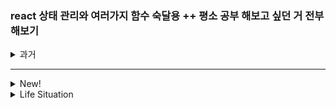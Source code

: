 ### react 상태 관리와 여러가지 함수 숙달용 ++ 평소 공부 해보고 싶던 거 전부 해보기

<details>
<summary>과거</summary>
<div markdown="1">

1.  redux

        1. redux dux 패턴 - https://github.com/erikras/ducks-modular-redux
        2. 프로젝트 단위가 엄청 크면 쓰고 왠만하면 swr + context API나 쓰자
        3. thunk와 saga의 차이점은?

2.  swr + context API

3.  useMemo()

        1. useMemo가 함수를 저장했다가 불러와서 쓰는 것인줄 알았는데 그런게 아니라 필요없는 렌더링 없애는 거구나.
        2. useCallback과 유사한 거 같다.
        3. 얘는 결과 값만 재사용하네

4.  useCallback()

        1. useCallback 함수는 useMemo를 기반으로 만들어졌다. - 유사함
        2. 특정 함수를 재사용 할 때 적용

5.  useRef()

        1. 새로 고침 후 특정 DOM에 Focus가 필요할 때 => ref.current.focus()
        2. 시간으로 만들어진 변수나 외부 라이브러리를 사용하여 생성된 인스턴스나 scroll 위치를 조회할 때
        -- Focus와 scroll 위치 조회를 제외하면 잘 사용하지 않을 거 같다.

6.  gridLayout

        1. 이거는 상당히 자세하게 정리가 되어있다. 사용을 많이 할 듯
        2. 기존에는 display 만 사용했는데 이제는 섞어서 사용할 거 같다.

7.  vueJS - 꽃잎 점

        1. 간단한 거 한 개 뚝딱 만들어 봐야 겠다.

8.  react chart, graph - (d3, chart js)

        1. chart.js, react-chartjs-2, faker 설치
        2. 기가 막히네 나중에 쓸 수 있는 상황이 생기면 좋겠다.

9.  promise

        1. 비동기 처리에 사용되는 객체
        2. 통신 요청 후 데이터가 오기전에 데이터를 표시하려면 오류나는데 이것을 해결하는 방법 중 하나

10. 동기와 비동기 - 동기야 자니?

        1. 동기는 동시에 일어난다는 뜻 => 설계 간단하고 직관적이지만 결과가 주어질 때까지 아무것도 못하고 대기해야함
        2. 비동기는 동시에 일어나지 않는다는 뜻 => 동기보다 복잡하지만 결과가 주어지는 동안 다른 작업을 할 수 있음
        3. Pending(대기), Fulfilled(이행), Rejected(실패)
        4. https://heytech.tistory.com/245
        5. 직접 호출해서 사용할 일은 거의 없을 거 같다. => 미들웨어를 직접 설정한다면 쓸지도?

11. deps 배열

        1. 의존성 배열 - 함수 마지막에 (, []) 이렇게 쓰는 것들 ex) useEffect
        2. 특정 상황에 특정 이펙트를 실행하기 위해서 있는 것
        3. 지금까지는 그냥 썼는데 이런 의미였네

12. DOM - Document Object Model

        1. 웹이 원본 html을 읽은 후 스타일을 입히고 표시하는 과정을 Critical Rendering Path라 한다.
        2. CRP 6단계 = DOM 트리 구축, CSSOM 트리 구축, JS실해, 렌더 트리 구축, 레이아웃 생성, 페인팅
        3. DOM은 HTML 문서에 대한 인터페이스이다.
        4. https://usefultoknow.tistory.com/entry/DOM-%EC%9D%B4%EB%9E%80-%EC%9B%B9-%ED%8E%98%EC%9D%B4%EC%A7%80%EA%B0%80-%EB%A7%8C%EB%93%A4%EC%96%B4%EC%A7%80%EB%8A%94-%EB%B0%A9%EB%B2%95

13. 커스텀 훅

        1. 내가 찾던게 이거였다.
        2. 반복되는 로직이 많을 경우 재사용하는 방법
        3. 이번에는 useScroll 만들어보았다.
        4. 현재 진행하고 있는 프로젝트에 useInput을 만들어서 적용해야겠다.

14. skeleton

        1. 비동기 동작에서 아직 데이터가 로딩되지 않았을 경우 적용
        2. 미리보기 같은 느낌
        3. 이거 괜찮네 앞으로 모든 프로젝트에 적용

15. useReducer()

        1. 이거 잘 쓰면 리덕스 잘 쓰겠다.
        2. useState랑 유사하지만 작동 방식이 redux같음

16. formik / yup

        1. yup은 validatorJS와 유사하다. 근데 validatorJS가 더 자세한 거 같다.
        2. formik은 form을 핸들링 하는 것이다.
        3. formik과 yup을 동시에 쓰는 것 아니면 validator가 좋은 거 같다.
        4. 이거는 다음 프로젝트에 2개를 다 바로 적용 해보아야 겠다.

17. jest - enzyme

        1. 이거 아니면 cypress를 사용하는 것인데 cypress가 더 편한 거 같다.
        2. 사실 이거는 안써봄 ㅋ

18. storybook - atomic design

        1. 전에 프로젝트에서 한 번 적용해봐서 감을 잡고 있음
        2. 스토리북 자체가 아토믹 디자인을 적용하는 것 아니면 별로 효율이 안나는 것 같음
        3. css framework를 사용한다면 필요가 없다.

19. typescript

        1. storybook 프로젝트에서 적용했었음
        2. 한 가지 반성할 것이 type을 any로 많이 => 좀 더 조사를 많이 하고 했어야 했다.

20. 비동기 동작으로 인한 메모리 누수 방지

        1. 사진 판매 프로젝트에서 메인페이지에 상품 통신이 끝나기 전에 다른 페이지로 이동하면 메모리 누수가 발생했었다.
        2. 당시에는 인지만 하고 넘어갔는데 이번에 진행하는 프로젝트는 누수를 잡고 가려고 한다.
        3. https://juliangaramendy.dev/blog/use-promise-subscription

21. cypress 1. react 성능 테스트 2. cypress에 lint 발생하면 pakage.json eslintConfig에 "plugin:cypress/recommended" 넣기 3. 와 이거 진짜 신기하네 바로 적용해볼 예정 4. https://gusrb3164.github.io/web/2021/07/13/cypress-react/

22. 여러 기업들의 코드 컨벤션

        1. Google JavaScript Style Guide
        2. Airbnb JavaScript Style Guide
        3. JavaScript Standard Style
        4. NHN FE개발랩
        - 에어비앤비를 좀 많이 봐야지

23. developer mozilla Web API - https://developer.mozilla.org/ko/docs/Web/API

24. async await

        1. 비동기 코드를 동기코드로 짤 수 있게 해주는 것
        2. 기존에 then, catch 붙이던 것을 바꿀 수 있겠다.
        3. 지금 하고 있는 프로젝트에 적용해서 바꾸자

25. Lazy loading

</div>
</details>

---

<details>
<summary>New!</summary>
<div markdown="2">

1.  redux로 간단한 거 만들어보면서 체화 시키기

        - 예전에 썼었지만 redux먹다가 체한 거 같다 다시 먹어야 할 듯 ^^
        - 오랜만에 다시 하니까 약간 지금까지 한 코드들에서 뭐가 빠졌는지 눈이 좀 트이네

2.  mobx로 만들어보기

3.  redux-toolkit으로 만들어보기

4.  contextAPI로 만들어보기

5.  react function 다시숙달하기

        - 얘도 먹다가 체했나 보다.

6.  테스팅 라이브러리 다시 먹기

        - jest, cypress 이번엔 소화까지를 목표로

</div>
</details>

<details>
<summary>Life Situation</summary>
<div markdown="3">

1.  react-redux로 ToDoList 만들기

        - json-server로 해보기

2.  mobx로 ToDoList 만들기

3.  redux-toolkit으로 ToDoList 만들기

</div>
</details>
